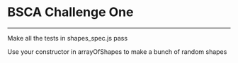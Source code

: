 # BSCA Challenge One

---------

Make all the tests in shapes_spec.js pass

Use your constructor in arrayOfShapes to make a bunch of random shapes

